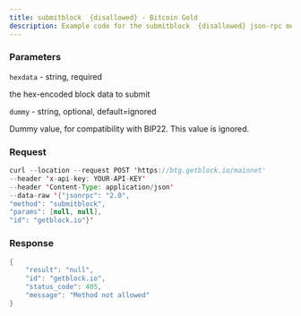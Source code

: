 ```yaml
---
title: submitblock  {disallowed} - Bitcoin Gold
description: Example code for the submitblock  {disallowed} json-rpc method. Сomplete guide on how to use submitblock  {disallowed} json-rpc in GetBlock.io Web3 documentation.
---
```


### Parameters


`hexdata` - string, required

the hex-encoded block data to submit

`dummy` - string, optional, default=ignored

Dummy value, for compatibility with BIP22. This value is ignored.

### Request

``` java
curl --location --request POST 'https://btg.getblock.io/mainnet' 
--header 'x-api-key: YOUR-API-KEY' 
--header 'Content-Type: application/json' 
--data-raw '{"jsonrpc": "2.0",
"method": "submitblock",
"params": [null, null],
"id": "getblock.io"}'
```

###  Response

``` java
{
    "result": "null",
    "id": "getblock.io",
    "status_code": 405,
    "message": "Method not allowed"
}
```

